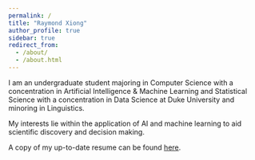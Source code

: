 ```yaml
---
permalink: /
title: "Raymond Xiong"
author_profile: true
sidebar: true
redirect_from: 
  - /about/
  - /about.html
---
```


I am an undergraduate student majoring in Computer Science with a concentration in Artificial Intelligence & Machine Learning and Statistical Science with a concentration in Data Science at Duke University and minoring in Linguistics.

My interests lie within the application of AI and machine learning to aid scientific discovery and decision making.

A copy of my up-to-date resume can be found [here](myLib/Raymond_Xiong_Resume_2410.pdf).